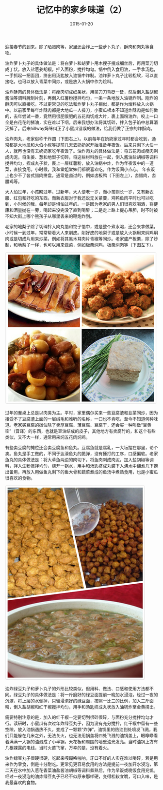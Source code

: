 ﻿---
title: "记忆中的家乡味道（2）"
date: 2015-01-20
categories: 
  - "health"
  - "essay"
tags: 
  - "小吃"
---

迎接春节的到来，除了晒腊肉等，家里还会炸上一些萝卜丸子、酥肉和肉丸等食物。

油炸萝卜丸子的具体做法是：将白萝卜和胡萝卜用木搜子搜成细丝后，再用菜刀切成丁状，放入盐葱姜胡椒，拌入面粉，搅拌均匀。锅中倒入食用油，一手拿汤匙，一手抓起一把面团，挤出用汤匙放入油锅中炸制。油炸萝卜丸子比较松软，可以直接吃，也可以放入青菜中同炒，或是放入火锅中作为烩料。

油炸酥肉的具体做法是：将瘦肉切成细条状，用菜刀刀背砭一砭，然后倒入盐胡椒酱油等调料腌制片刻，再倒入红薯粉搅拌均匀，一条一条地放入油锅炸制。刚炸的酥肉可以直接吃，不过更常见的吃法和炸萝卜丸子相似，都是作为烩料放入火锅中。以前家里每年炸酥肉都是大地瓜一人操刀，小蜜瓜根本不知道炸酥肉是如何做的，去年尝试一番，竟然用很肥很肥的五花肉切成大片，裹上面粉油炸。咬上一口全是白花花的猪油，实在难以下咽，后来我想办法将其切碎，拌入包子馅中总算消灭掉了。后来hillway妈咪纠正了小蜜瓜错误的做法，给我们做了正宗的炸酥肉。

油炸肉丸，老家俗称干炸圆（下图右上）。以前每年在奶奶家过年时都会吃到，通常都是大地瓜和大伯小叔等提前几天去奶奶家开始准备年夜饭。后来只剩下大伯一人，就再也没有去奶奶家吃年夜饭了。油炸肉丸的具体做法是：将五花肉或瘦肉剁成肉泥，将生姜、葱和地梨子切碎，将这些材料放在一起，倒入酱油盐胡椒等调料搅拌均匀，捏成丸子状，裹上一层红薯粉，放入油锅中炸，作为年夜饭中的一道菜，直接食用。小时候，我和堂姐堂妹们都很喜欢吃，作为饭间小点心。 年夜饭上也少不了各式腊肉拼盘，通常是卤过的，例如卤板鸭（下图左上），卤腊肉，卤腊鸡等。

大人怕过年，小孩盼过年。过新年，大人便老一岁，而小孩则长一岁，又有新衣服、红包和好吃的东西。而新衣服对于我还说无关紧要，鸡鸭鱼肉平时也可以吃到，小时候的我，每年却是惧怕过年的。一是因为老家的男人们很喜欢喝酒，将健康和酒量抛在一旁，喝起来没完没了直到喝醉；二是走上路上提心吊胆，时不时被不知大街上哪个熊孩子从哪里丢来的鞭炮炸到。

老家的地梨子除了切碎拌入肉丸馅和饺子馅中，或是整个煮水喝，还会来拿做菜。小时候一到过年，常常帮着大人来削皮。削好皮的地梨子或是放入火锅用来焖鸡焖肉或是切成片用来炒菜，例如将其黑木耳肉片青椒等同炒。老家盛产板栗，除了炒制，和地梨子一样，也可以用来做菜，例如板栗焖鸡，板栗焖肉等（下图左下）。

![板鸭](/images/16130988387_830fd3a1b3.jpg)

过年的餐桌上总是以肉类为主。平时，家里偶尔买来一些豆腐渣和韭菜同炒，因为接受不了豆腐渣上面的一层绒毛和难听的名称，一口也不肯吃，至今不知道何种味道。老家买豆腐的摊位除了卖厚豆腐、薄豆腐、豆腐干，还会买一种叫做“豆黄笙”（音译）的东西，也就是豆油结成的皮子，其他地方有卖腐竹的，和这个有些类似，又不大一样，通常用来焖五花肉焖鸡。

有些卖豆腐的摊位还会卖豆腐鱼和鱼丸。豆腐鱼就是腐乳，一大坛摆在那里，论个卖。鱼丸是手工做的，不同于达濠鱼丸的脆弹，没有捶打的工序，口感偏软。老家鱼丸的具体做法是：将大草鱼两边的肉切下，将鱼肉剁成肉泥，加入盐胡椒等调料，拌入生粉搅拌均匀，烧开一锅水，用手和汤匙挤成丸装下入沸水中翻煮几下捞出备用，再放入用做鱼丸剩下的鱼大骨和蔬菜煮成的鱼汤中煮熟食用，也是小蜜瓜很喜欢的食物。

![绿豆丸子](/images/16315058571_b83f08dd9a_z.jpg)

油炸绿豆丸子和萝卜丸子的外形比较类似，但用料、做法、口感和使用方法都不同。绿豆丸子的具体做法是：将一斤磨好的绿豆面提前一晚加水浸泡，经过一夜的沉淀，将上层的水倒掉，只留浸泡好的绿豆面，按照一比三的比例，加入三斤面粉，倒入盐胡椒和红干椒搅拌均匀，用手和汤匙挤成丸状放入油锅炸至金黄捞出。

需要特别注意的是，加入的红干椒一定要切到很碎很碎，与面粉充分搅拌均匀才行。读研时，小蜜瓜有次过年炸绿豆丸子，因为没有充分搅拌，红干椒中留有一些空隙，放入油锅遇热不久，变成了一颗颗“炸弹”，油锅里的热油到处喷发飞溅，我们只能躲在几米之外，无法关火，也无法用锅盖将四处飞溅的油锅盖上，眼睁睁看着满满一大锅的油溅成了小半锅，天花板和周围的墙壁油光发亮。当时油锅上方有几根裸露的电线，当时火苗飞窜，万幸的是，没有着火。

油炸绿豆丸子很硬很硬，吃起来嘎蹦咯嘣响，牙口不好的人实在难以嚼碎，若是用来作为零食，倒是十分耐吃。更常见更容易食用的方法是提前一夜加开水浸泡，第二天在水中加入葱花香菜油盐酱油胡椒等调料煮熟后，作为早饭或晚饭食用充饥。经过一夜浸泡的油炸绿豆丸子已经不似原来那样硬，变得松软宜嚼，可口入味，是我最喜欢的食物。
